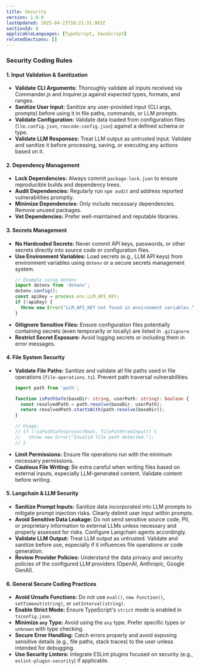 ```yaml
---
title: Security
version: 1.0.0
lastUpdated: 2025-04-23T18:21:31.983Z
sectionId: 8
applicableLanguages: [TypeScript, JavaScript]
relatedSections: []
---
```


### Security Coding Rules

#### 1. Input Validation & Sanitization

*   **Validate CLI Arguments:** Thoroughly validate all inputs received via Commander.js and Inquirer.js against expected types, formats, and ranges.
*   **Sanitize User Input:** Sanitize any user-provided input (CLI args, prompts) before using it in file paths, commands, or LLM prompts.
*   **Validate Configuration:** Validate data loaded from configuration files (`llm.config.json`, `roocode-config.json`) against a defined schema or type.
*   **Validate LLM Responses:** Treat LLM output as untrusted input. Validate and sanitize it before processing, saving, or executing any actions based on it.

#### 2. Dependency Management

*   **Lock Dependencies:** Always commit `package-lock.json` to ensure reproducible builds and dependency trees.
*   **Audit Dependencies:** Regularly run `npm audit` and address reported vulnerabilities promptly.
*   **Minimize Dependencies:** Only include necessary dependencies. Remove unused packages.
*   **Vet Dependencies:** Prefer well-maintained and reputable libraries.

#### 3. Secrets Management

*   **No Hardcoded Secrets:** Never commit API keys, passwords, or other secrets directly into source code or configuration files.
*   **Use Environment Variables:** Load secrets (e.g., LLM API keys) from environment variables using `dotenv` or a secure secrets management system.
    ```typescript
    // Example using dotenv
    import dotenv from 'dotenv';
    dotenv.config();
    const apiKey = process.env.LLM_API_KEY;
    if (!apiKey) {
      throw new Error("LLM_API_KEY not found in environment variables.");
    }
    ```
*   **Gitignore Sensitive Files:** Ensure configuration files potentially containing secrets (even temporarily or locally) are listed in `.gitignore`.
*   **Restrict Secret Exposure:** Avoid logging secrets or including them in error messages.

#### 4. File System Security

*   **Validate File Paths:** Sanitize and validate all file paths used in file operations (`file-operations.ts`). Prevent path traversal vulnerabilities.
    ```typescript
    import path from 'path';

    function isPathSafe(baseDir: string, userPath: string): boolean {
      const resolvedPath = path.resolve(baseDir, userPath);
      return resolvedPath.startsWith(path.resolve(baseDir));
    }

    // Usage:
    // if (!isPathSafe(projectRoot, filePathFromInput)) {
    //   throw new Error("Invalid file path detected.");
    // }
    ```
*   **Limit Permissions:** Ensure file operations run with the minimum necessary permissions.
*   **Cautious File Writing:** Be extra careful when writing files based on external inputs, especially LLM-generated content. Validate content before writing.

#### 5. Langchain & LLM Security

*   **Sanitize Prompt Inputs:** Sanitize data incorporated into LLM prompts to mitigate prompt injection risks. Clearly delimit user input within prompts.
*   **Avoid Sensitive Data Leakage:** Do not send sensitive source code, PII, or proprietary information to external LLMs unless necessary and properly assessed for risks. Configure Langchain agents accordingly.
*   **Validate LLM Output:** Treat LLM output as untrusted. Validate and sanitize before use, especially if it influences file operations or code generation.
*   **Review Provider Policies:** Understand the data privacy and security policies of the configured LLM providers (OpenAI, Anthropic, Google GenAI).

#### 6. General Secure Coding Practices

*   **Avoid Unsafe Functions:** Do not use `eval()`, `new Function()`, `setTimeout(string)`, or `setInterval(string)`.
*   **Enable Strict Mode:** Ensure TypeScript's `strict` mode is enabled in `tsconfig.json`.
*   **Minimize `any` Type:** Avoid using the `any` type. Prefer specific types or `unknown` with type checking.
*   **Secure Error Handling:** Catch errors properly and avoid exposing sensitive details (e.g., file paths, stack traces) to the user unless intended for debugging.
*   **Use Security Linters:** Integrate ESLint plugins focused on security (e.g., `eslint-plugin-security`) if applicable.